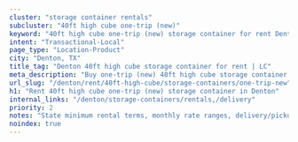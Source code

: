 ```yaml
---
cluster: "storage container rentals"
subcluster: "40ft high cube one-trip (new)"
keyword: "40ft high cube one-trip (new) storage container for rent Denton, TX"
intent: "Transactional-Local"
page_type: "Location-Product"
city: "Denton, TX"
title_tag: "Denton 40ft high cube storage container for rent | LC"
meta_description: "Buy one-trip (new) 40ft high cube storage container rent with local delivery in Denton, TX. LC Container — local Since 2003. Request a fast quote today."
url_slug: "/denton/rent/40ft-high-cube/storage-containers/one-trip-new"
h1: "Rent 40ft high cube one-trip (new) storage container in Denton"
internal_links: "/denton/storage-containers/rentals,/delivery"
priority: 2
notes: "State minimum rental terms, monthly rate ranges, delivery/pickup fees, service area."
noindex: true
---
```


<!-- TODO: Add unique city/inventory copy, images, and internal links here. -->
